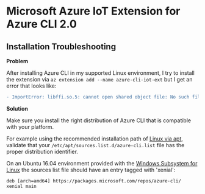 # Microsoft Azure IoT Extension for Azure CLI 2.0

## Installation Troubleshooting

**Problem**

After installing Azure CLI in my supported Linux environment, I try to install the extension via `az extension add --name azure-cli-iot-ext` but I get an error that looks like:

```diff
- ImportError: libffi.so.5: cannot open shared object file: No such file or directory
```

**Solution**

Make sure you install the right distribution of Azure CLI that is compatible with your platform.

For example using the recommended installation path of [Linux via apt](https://docs.microsoft.com/en-us/cli/azure/install-azure-cli-apt?view=azure-cli-latest), validate that your `/etc/apt/sources.list.d/azure-cli.list` file has the proper distribution identifier.

On an Ubuntu 16.04 environment provided with the [Windows Subsystem for Linux](https://docs.microsoft.com/en-us/windows/wsl/install-win10) the sources list file should have an entry tagged with 'xenial':

`deb [arch=amd64] https://packages.microsoft.com/repos/azure-cli/ xenial main`
